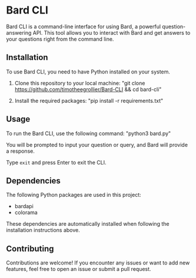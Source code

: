 # Bard CLI

Bard CLI is a command-line interface for using Bard, a powerful question-answering API. This tool allows you to interact with Bard and get answers to your questions right from the command line.

## Installation

To use Bard CLI, you need to have Python installed on your system.

1. Clone this repository to your local machine: "git clone https://github.com/timotheegrollier/Bard-CLI && cd bard-cli"

2. Install the required packages: "pip install -r requirements.txt"


## Usage

To run the Bard CLI, use the following command: "python3 bard.py"


You will be prompted to input your question or query, and Bard will provide a response.

Type `exit` and press Enter to exit the CLI.

## Dependencies

The following Python packages are used in this project:

- bardapi
- colorama

These dependencies are automatically installed when following the installation instructions above.

## Contributing

Contributions are welcome! If you encounter any issues or want to add new features, feel free to open an issue or submit a pull request.